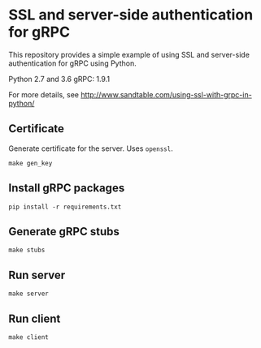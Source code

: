 # SSL and server-side authentication for gRPC

This repository provides a simple example of using SSL and server-side authentication for gRPC using Python.

Python 2.7 and 3.6
gRPC: 1.9.1

For more details, see http://www.sandtable.com/using-ssl-with-grpc-in-python/

## Certificate

Generate certificate for the server. Uses `openssl`.

```
make gen_key
```

## Install gRPC packages

```
pip install -r requirements.txt
```

## Generate gRPC stubs

```
make stubs
```

## Run server

```
make server
```

## Run client

```
make client
```
